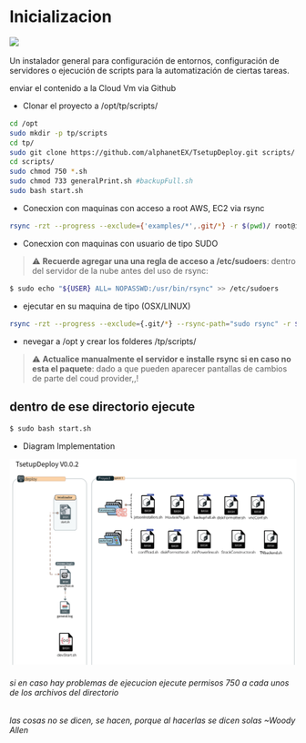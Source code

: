 # Inicializacion 

<img src='https://img.shields.io/github/last-commit/alphanetEX/TsetupDeploy' >

Un instalador general para configuración de entornos, configuración de servidores o ejecución
de scripts para la automatización de ciertas tareas.

enviar el contenido a la Cloud Vm via Github

- Clonar el proyecto a /opt/tp/scripts/
```sh 
cd /opt
sudo mkdir -p tp/scripts
cd tp/
sudo git clone https://github.com/alphanetEX/TsetupDeploy.git scripts/
cd scripts/
sudo chmod 750 *.sh
sudo chmod 733 generalPrint.sh #backupFull.sh 
sudo bash start.sh
```


- Conecxion con maquinas con acceso a root AWS, EC2 via rsync
```sh 
rsync -rzt --progress --exclude={'examples/*',.git/*} -r $(pwd)/ root@ip-addr:/opt/tp/scripts
```
- Conecxion con maquinas con usuario de tipo SUDO

> :warning: **Recuerde agregar una una regla de acceso a /etc/sudoers**: dentro del servidor de la nube antes del uso de rsync: 

```sh
$ sudo echo "${USER} ALL= NOPASSWD:/usr/bin/rsync" >> /etc/sudoers 
```

- ejecutar en su maquina de tipo (OSX/LINUX)
```sh 
rsync -rzt --progress --exclude={.git/*} --rsync-path="sudo rsync" -r $(pwd)/ user@ip-addr:/opt/tp/scripts/
```

- nevegar a /opt y crear los folderes /tp/scripts/

> :warning: **Actualice manualmente el servidor e installe rsync si en caso no esta el paquete**: dado a que pueden aparecer pantallas de cambios de parte del coud provider,,!

## dentro de ese directorio ejecute
```sh 
$ sudo bash start.sh
```
- Diagram Implementation

![My Image](diagram/TsetupDeploy.png)
###### si en caso hay problemas de ejecucion ejecute permisos 750 a cada unos de los archivos del directorio

###### las cosas no se dicen, se hacen, porque al hacerlas se dicen solas ~Woody Allen
